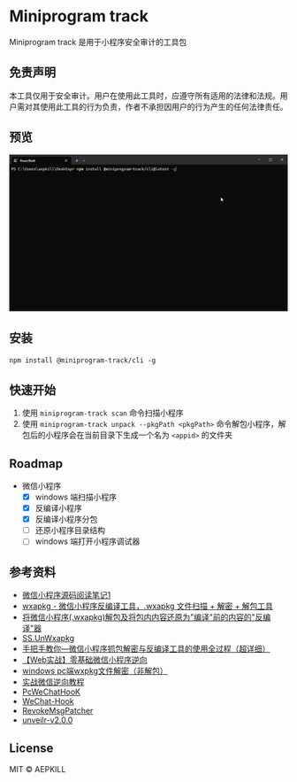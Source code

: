 # Miniprogram track

Miniprogram track 是用于小程序安全审计的工具包

## 免责声明

本工具仅用于安全审计。用户在使用此工具时，应遵守所有适用的法律和法规。用户需对其使用此工具的行为负责，作者不承担因用户的行为产生的任何法律责任。

## 预览

![example](./docs/assets/images/example.gif)

## 安装

 `npm install @miniprogram-track/cli -g`

## 快速开始

1. 使用 `miniprogram-track scan` 命令扫描小程序
2. 使用 `miniprogram-track unpack --pkgPath <pkgPath>` 命令解包小程序，解包后的小程序会在当前目录下生成一个名为 `<appid>` 的文件夹

## Roadmap

- 微信小程序
  - [x] windows 端扫描小程序
  - [x] 反编译小程序
  - [x] 反编译小程序分包
  - [ ] 还原小程序目录结构
  - [ ] windows 端打开小程序调试器

## 参考资料

- [微信小程序源码阅读笔记1](https://lrdcq.com/me/read.php/66.htm)
- [wxapkg - 微信小程序反编译工具，.wxapkg 文件扫描 + 解密 + 解包工具](https://github.com/wux1an/wxapkg)
- [将微信小程序(.wxapkg)解包及将包内内容还原为"编译"前的内容的"反编译"器](https://bbs.kanxue.com/thread-225289.htm)
- [SS.UnWxapkg](https://github.com/chenrensong/SS.UnWxapkg)
- [手把手教你—微信小程序抓包解密与反编译工具的使用全过程（超详细）](https://juejin.cn/post/7312678013559636006)
- [【Web实战】零基础微信小程序逆向](https://forum.butian.net/share/2570)
- [windows pc端wxpkg文件解密（非解包）](https://github.com/BlackTrace/pc_wxapkg_decrypt)
- [实战微信逆向教程](https://www.youtube.com/playlist?list=PLwIrqQCQ5pQmA0OBlMtRCx1FLa3KMQXIJ)
- [PcWeChatHooK](https://github.com/zmrbak/PcWeChatHooK)
- [WeChat-Hook](https://github.com/aixed/WeChat-Hook)
- [RevokeMsgPatcher](https://github.com/huiyadanli/RevokeMsgPatcher)
- [unveilr-v2.0.0](https://github.com/junxiaqiao/unveilr-v2.0.0)

## License

MIT © AEPKILL
